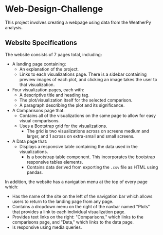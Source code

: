 # Web-Design-Challenge

This project involves creating a webpage using data from the WeatherPy analysis.

## Website Specifications

The website consists of 7 pages total, including:

* A landing page containing:
  * An explanation of the project.
  * Links to each visualizations page. There is a sidebar containing preview images of each plot, and clicking an image takes the user to that visualization.
* Four visualization pages, each with:
  * A descriptive title and heading tag.
  * The plot/visualization itself for the selected comparison.
  * A paragraph describing the plot and its significance.
* A Comparisons page that:
  * Contains all of the visualizations on the same page to allow for easy visual comparisons.
  * Uses a Bootstrap grid for the visualizations.
    * The grid is two visualizations across on screens medium and larger, and 1 across on extra-small and small screens.
* A Data page that:
  * Displays a responsive table containing the data used in the visualizations.
    * Is a bootstrap table component. This incorporates the bootstrap responsive tables elements.    
	* Contains data derived from exporting the `.csv` file as HTML using pandas. 

In addition, the website has a navigation menu at the top of every page which:

* Has the name of the site on the left of the navigation bar which allows users to return to the landing page from any page.
* Contains a dropdown menu on the right of the navbar named "Plots" that provides a link to each individual visualization page.
* Provides text links on the right: "Comparisons," which links to the comparisons page, and "Data," which links to the data page.
* Is responsive using media queries. 
